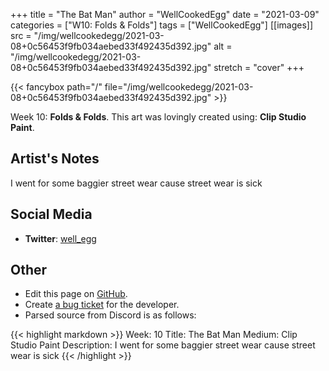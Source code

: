 +++
title =       "The Bat Man"
author =      "WellCookedEgg"
date =        "2021-03-09"
categories =  ["W10: Folds & Folds"]
tags =        ["WellCookedEgg"]
[[images]]
                      src = "/img/wellcookedegg/2021-03-08+0c56453f9fb034aebed33f492435d392.jpg"
                      alt = "/img/wellcookedegg/2021-03-08+0c56453f9fb034aebed33f492435d392.jpg"
                      stretch = "cover"
+++


{{< fancybox path="/" file="/img/wellcookedegg/2021-03-08+0c56453f9fb034aebed33f492435d392.jpg" >}}


Week 10: **Folds & Folds**. This art was lovingly created using: **Clip Studio Paint**.

## Artist's Notes

I went for some baggier street wear cause street wear is sick

## Social Media

- **Twitter**: [well_egg]()


## Other

- Edit this page on [GitHub](https://github.com/teaminkling/web-refresh/edit/main/blog/content/blog/wellcookedegg-week-10-992c.md).
- Create [a bug ticket](https://github.com/teaminkling/web-refresh/issues/new?assignees=&labels=bug&template=problem-report.md&title=) for the developer.
- Parsed source from Discord is as follows:

{{< highlight markdown >}}
Week: 10
Title: The Bat Man
Medium: Clip Studio Paint
Description: I went for some baggier street wear cause street wear is sick
{{< /highlight >}}
